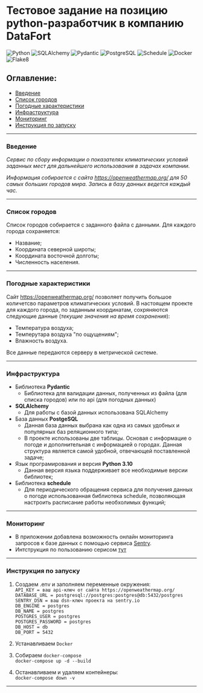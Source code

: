 # Тестовое задание на позицию python-разработчик в компанию DataFort
![Python](https://img.shields.io/badge/Python-3.10.4-green)
![SQLAlchemy](https://img.shields.io/badge/SQLAlchemy-1.4.36-green)
![Pydantic](https://img.shields.io/badge/Pydantic-1.10.7-green)
![PostgreSQL](https://img.shields.io/badge/PostgreSQL-14.6-green)
![Schedule](https://img.shields.io/badge/Schedule-1.2.0-green)
![Docker](https://img.shields.io/badge/Docker-grey)
![Flake8](https://img.shields.io/badge/flake8-grey)
<br>
## Оглавление:

- [Введение](#введение)
- [Список городов](#cписок-городов)
- [Погодные характеристики](#погодные-характеристики)
- [Инфраструктура](#инфраструктура)
- [Мониторинг](#мониторинг)
- [Инструкция по запуску](#инструкция-по-запуску)
----
### <anchor>Введение</anchor>
_Сервис по сбору информации о показателях климатических условий заданных мест для дальнейшего использования в задачах компании._

_Информация собирается с сайта https://openweathermap.org/ для 50 самых больших городов мира.
Запись в базу данных ведется каждый час._

----
### <anchor>Список городов</anchor>
Список городов собирается с заданного файла с данными.
Для каждого города сохраняется:
- Название;
- Координата северной широты;
- Координата восточной долготы;
- Численность населения.
----
### <anchor>Погодные характеристики</anchor>
Сайт https://openweathermap.org/ позволяет получить большое количетсво параметров климатических условий.
В настоящем проекте для каждого города, по заданным координатам, сохряняются следующие данные (_текущие значения на время сохранения_):
- Температура воздуха;
- Темперутара воздуха "по ощущениям";
- Влажность воздуха.

Все данные передаются серверу в метрической системе. 

----
### <anchor>Инфраструктура</anchor>
- Библиотека **Pydantic**
  - Библиотека для валидации данных, полученных из файла (для списка городов) или по api (для погодных данных)
- **SQLAlchemy**
  - Для работы с базой данных использована SQLAlchemy
- База данных **PostgeSQL**
  - Данная база данных выбрана как одна из самых удобных и популярных баз реляционного типа;
  - В проекте использованы две таблицы. Основая с информацие о погоде и дополнительная с информацией о городах. Данная структура является самой удобной, отвечающей поставленной задаче;
- Язык програмирования и версия **Python 3.10**
  - Данная версия языка поддерживает все необходимые версии библиотек;
- Библиотека **schedule**
  - Для периодического обращения сервиса для получения данных о погоде использованная библиотека schedule, позволяющая настроить расписание работы необхолимых функций;
----
### <anchor>Мониторинг</anchor>
- В приложении добавлена возможность онлайн мониторинга запросов к базе данных с помощью сервиса
[Sentry](https://sentry.io).
- Интструкция по пользованию серисом [тут](https://docs.sentry.io/platforms/python/?original_referrer=https%3A%2F%2Fwww.google.com%2F)
----
### <anchor>Инструкция по запуску</anchor>

1. Создаем .env и заполняем переменные окружения:<br>
`API_KEY = ваш api-ключ от сайта https://openweathermap.org/` <br>
`DATABASE_URL = postgresql://postgres:postgres@db:5432/postgres`<br>
`SENTRY_DSN = ваш dsn-ключ проекта на sentry.io`<br>
`DB_ENGINE = postgres`<br>
`DB_NAME = postgres`<br>
`POSTGRES_USER = postgres`<br>
`POSTGRES_PASSWORD = postgres`<br>
`DB_HOST = db`<br>
`DB_PORT = 5432`<br>

2. Устанавливаем `Docker`

3. Собираем `docker-compose`<br>
`docker-compose up -d --build`

4. Останавливаем и удаляем контейнеры:<br>
`docker-compose down -v`
----
